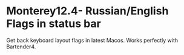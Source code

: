 # Monterey12.4- Russian/English Flags in status bar
Get back keyboard layout flags in latest Macos. Works perfectly with Bartender4.

